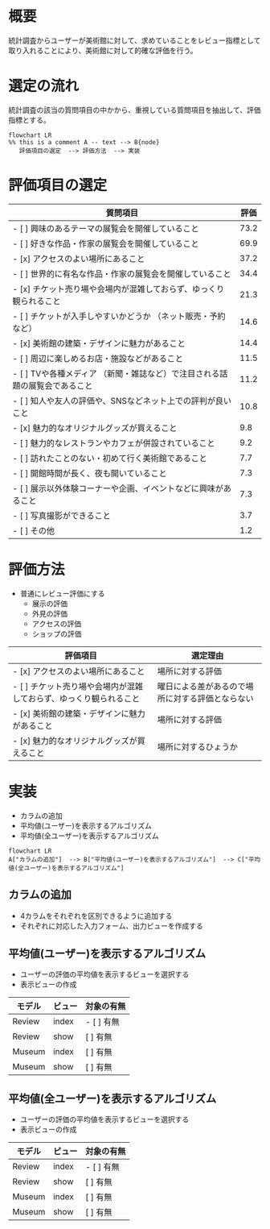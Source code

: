 
# 概要
統計調査からユーザーが美術館に対して、求めていることをレビュー指標として取り入れることにより、美術館に対して的確な評価を行う。

# 選定の流れ
統計調査の該当の質問項目の中かから、重視している質問項目を抽出して、評価指標とする。

```mermaid
flowchart LR
%% this is a comment A -- text --> B{node}
   評価項目の選定  --> 評価方法  --> 実装
```
# 評価項目の選定

|質問項目|評価|
|--|--|
| - [ ] 興味のあるテーマの展覧会を開催していること|73.2|
| - [ ] 好きな作品・作家の展覧会を開催していること|69.9|
| - [x] アクセスのよい場所にあること|37.2|
| - [ ] 世界的に有名な作品・作家の展覧会を開催していること|34.4|
| - [x] チケット売り場や会場内が混雑しておらず、ゆっくり観られること|21.3|
| - [ ] チケットが入手しやすいかどうか （ネット販売・予約など）|14.6|
| - [x] 美術館の建築・デザインに魅力があること|14.4|
| - [ ] 周辺に楽しめるお店・施設などがあること|11.5|
| - [ ] TVや各種メディア （新聞・雑誌など）で注目される話題の展覧会であること|11.2|
| - [ ] 知人や友人の評価や、SNSなどネット上での評判が良いこと|10.8|
| - [x] 魅力的なオリジナルグッズが買えること|9.8|
| - [ ] 魅力的なレストランやカフェが併設されていること|9.2|
| - [ ] 訪れたことのない・初めて行く美術館であること|7.7|
| - [ ] 開館時間が長く、夜も開いていること|7.3|
| - [ ] 展示以外体験コーナーや企画、イベントなどに興味があること|7.3|
| - [ ] 写真撮影ができること|3.7|
| - [ ] その他|1.2|

# 評価方法
- 普通にレビュー評価にする
    - 展示の評価
    - 外見の評価
    - アクセスの評価
    - ショップの評価

|評価項目|選定理由|
|--|--|
| - [x] アクセスのよい場所にあること|場所に対する評価|
| - [ ] チケット売り場や会場内が混雑しておらず、ゆっくり観られること|曜日による差があるので場所に対する評価とならない|
| - [x] 美術館の建築・デザインに魅力があること|場所に対する評価|
| - [x] 魅力的なオリジナルグッズが買えること|場所に対するひょうか|

# 実装

- カラムの追加
- 平均値(ユーザー)を表示するアルゴリズム
- 平均値(全ユーザー)を表示するアルゴリズム

```mermaid
flowchart LR
A["カラムの追加"]  --> B["平均値(ユーザー)を表示するアルゴリズム"]  --> C["平均値(全ユーザー)を表示するアルゴリズム"] 
```


## カラムの追加
- 4カラムをそれぞれを区別できるように追加する
- それぞれに対応した入力フォーム、出力ビューを作成する

## 平均値(ユーザー)を表示するアルゴリズム
- ユーザーの評価の平均値を表示するビューを選択する
- 表示ビューの作成

|モデル|ビュー|対象の有無|
|--|--|--|
|Review|index| - [ ] 有無|
|Review|show| [ ] 有無|
|Museum|index| [ ] 有無|
|Museum|show| [ ] 有無| 

## 平均値(全ユーザー)を表示するアルゴリズム
- ユーザーの評価の平均値を表示するビューを選択する
- 表示ビューの作成

|モデル|ビュー|対象の有無|
|--|--|--|
|Review|index| - [ ] 有無|
|Review|show| [ ] 有無|
|Museum|index| [ ] 有無|
|Museum|show| [ ] 有無| 

